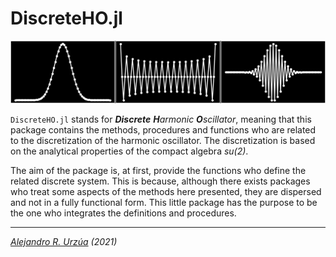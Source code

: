 # DiscreteHO.jl

![banner](docs/kmodes.png)



`DiscreteHO.jl` stands for _**Discrete** **H**armonic **O**scillator_, meaning that this package contains the methods, procedures and functions who are related to the discretization of the harmonic oscillator. The discretization is based on the analytical properties of the compact algebra _su(2)_.

The aim of the package is, at first, provide the functions who define the related discrete system. This is because, although there exists packages who treat some aspects of the methods here presented, they are dispersed and not in a fully functional form. This little package has the purpose to be the one who integrates the definitions and procedures.



___

_[Alejandro R. Urzúa](arurz.xyz) (2021)_



